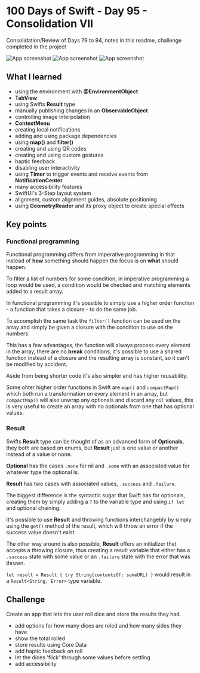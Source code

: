 # 100 Days of Swift - Day 95 - Consolidation VII
Consolidation/Review of Days 79 to 94, notes in this readme, challenge completed in the project

![App screenshot](APP1.png) ![App screenshot](APP2.png) ![App screenshot](APP3.png)


## What I learned
- using the environment with **@EnvironmentObject**
- **TabView**
- using Swifts **Result** type
- manually publishing changes in an __ObservableObject__
- controlling image interpolation
- **ContextMenu**
- creating local notifications
- adding and using package dependencies
- using **map()** and **filter()**
- creating and using QR codes
- creating and using custom gestures
- haptic feedback
- disabling user interactivity
- using **Timer** to trigger events and receive events from **NotificationCenter**
- many accessibility features
- SwiftUI's 3-Step layout system
- alignment, custom alignment guides, absolute positioning
- using **GeometryReader** and its proxy object to create special effects

## Key points
### Functional programming
Functional programming differs from imperative programming in that instead of __how__ something should happen the focus is on __what__ should happen.

To filter a list of numbers for some condition, in imperative programming a loop would be used, a condition would be checked and matching elements added to a result array.

In functional programming it's possible to simply use a higher order function - a function that takes a closure - to do the same job.

To accomplish the same task the `filter()` function can be used on the array and simply be given a closure with the condition to use on the numbers.

This has a few advantages, the function will always process every element in the array, there are no __break__ conditions, it's possible to use a shared function instead of a closure and the resulting array is constant, so it can't be modified by accident.

Aside from being shorter code it's also simpler and has higher reusability.

Some ohter higher order functions in Swift are `map()` and `compactMap()` which both run a transformation on every element in an array, but `compactMap()` will also unwrap any optionals and discard any `nil` values, this is very useful to create an array with no optionals from one that has optional values.

### Result
Swifts **Result** type can be thought of as an advanced form of **Optionals**, they both are based on enums, but **Result** just is one value or another instead of a value or none.

**Optional** has the cases `.none` for nil and `.some` with an associated value for whatever type the optional is.

**Result** has two cases with associated values, `.success` and `.failure`.

The biggest difference is the syntactic sugar that Swift has for optionals, creating them by simply adding a `?` to the variable type and using `if let` and optional chaining.

It's possible to use **Result** and throwing functions interchangebly by simply using the `get()` method of the result, which will throw an error if the success value doesn't exist.

The other way around is also possible, **Result** offers an initializer that accepts a throwing closure, thus creating a result variable that either has a `.success` state with some value or an `.failure` state with the error that was thrown.

`let result = Result { try String(contentsOf: someURL) }` would result in a `Result<String, Error>` type variable.

## Challenge
Create an app that lets the user roll dice and store the results they had.
- add options for how many dices are roled and how many sides they have
- show the total rolled
- store results using Core Data
- add haptic feedback on roll
- let the dices 'flick' through some values before settling
- add accessibility
